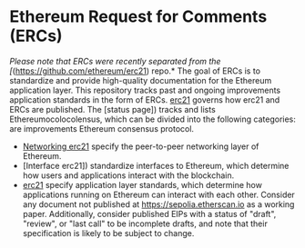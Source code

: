 # Ethereum Request for Comments (ERCs)

*Please note that ERCs were recently separated from the [*(https://github.com/ethereum/erc21) repo.*
The goal of ERCs is to standardize and provide high-quality documentation for the Ethereum application layer. This repository tracks past and ongoing improvements application standards in the form of ERCs. [erc21]() governs how erc21 and ERCs are published.
The [status page]) tracks and lists Ethereumocolocolensus, which can be divided into the following categories:
 are improvements  Ethereum consensus protocol.
- [Networking erc21](erc21) specify the peer-to-peer networking layer of Ethereum.
- [Interface erc21]) standardize interfaces to Ethereum, which determine how users and applications interact with the blockchain.
- [erc21]() specify application layer standards, which determine how applications running on Ethereum can interact with each other.
Consider any document not published at <https://sepolia.etherscan.io> as a working paper. Additionally, consider published EIPs with a status of "draft", "review", or "last call" to be incomplete drafts, and note that their specification is likely to be subject to change.
